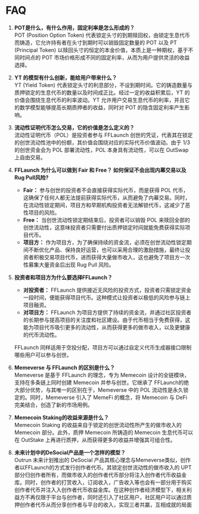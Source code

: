 # FAQ

1. **POT是什么，有什么作用，固定利率是怎么形成的？**\
   POT (Position Option Token) 代表锁定头寸的到期赎回权，由锁定生息代币而铸造，它允许持有者在头寸到期时可以销毁固定数量的 POT 以及 PT (Principal Token) 以赎回头寸的恒定的本金价值，本质上是一种期权，基于不同时间点的 POT 市场价格形成不同的固定利率，从而为用户提供灵活的收益选择。
2. **YT 的模型有什么创新，能给用户带来什么？**\
   YT (Yield Token) 代表锁定头寸的利息部分，不设到期时间。它的铸造数量与质押锁定的生息代币的数量以及时间成正比。经过一定的收益积累后，YT 的价值会围绕生息代币的利率波动。YT 允许用户交易生息代币的利率，并且它的数学模型能够提高长期质押者的收益，同时对 POT 的隐含固定利率产生影响。
3. **流动性证明代币怎么交易，它的价值是怎么定义的？**\
   流动性证明代币（POL）是投资者参与 FFLaunch 创世的凭证，代表其在锁定的创世流动性池中的份额，其价值会围绕对应的实际代币价值波动。由于 1/3 的创世资金会为 POL 部署流动性，POL 本身具有流动性，可以在 OutSwap 上自由交易。
4. **FFLaunch 为什么可以做到 Fair 和 Free？ 如何保证不会出现内幕交易以及Rug Pull风险?**
   * **Fair：** 参与创世的投资者不会直接获得实际代币，而是获得 POL 代币，这确保了任何人都无法提前获得实际代币，从而避免了内幕交易。同时，在流动性锁定期间，项目方和早期机构投资者无法解锁代币，这减少了恶性项目的风险。
   * **Free：** 当创世流动性锁定期结束后，投资者可以销毁 POL 来赎回全部的创世流动性，这意味投资者只需要付出质押锁定时间就能免费获得实际项目代币。
   * **项目方：** 作为项目方，为了确保持续的资金流，必须在创世流动性锁定期间不断优化产品、保持良好运营，也可以采用合理的激励措施，最终让投资者积极交易项目代币，进而获得大量做市收入，这也避免了项目方一次性募集大量资金后出现 Rug Pull 风险。
5.  **投资者和项目方为什么要选择FFLaunch？**

    * **对投资者：** FFLaunch 提供接近无风险的投资方式，投资者只需锁定资金一段时间，便能获得项目代币。这种模式让投资者以极低的风险参与链上项目融资。
    * **对项目方：** FFLaunch 为项目方提供了持续的资金流，并通过社区投资者的长期参与提高项目的关注度和社区建设。由于代币相当于免费获得，这能为项目代币吸引更多的流动性，从而获得更多的做市收入，以及更健康的代币流动性。

    FFLaunch  同样适用于空投分配，项目方可以通过自定义代币生成器接口限制哪些用户可以参与创世。
6. **Memeverse 与 FFLaunch 的区别是什么？**\
   Memeverse 是基于 FFLaunch 的理念，专为 Memecoin 设计的全链模块，支持在多条链上同时创建 Memecoin 并参与创世。它继承了 FFLaunch的绝大部分优势，与其唯一的区别在于，Memeverse 中的 POL 流动性是永久锁定的。同时，Memeverse 引入了 MemeFi 的概念，将 Memecoin 与 DeFi 完美结合，创造了新的市场用例。
7. **Memecoin Staking的收益来源是什么？** \
   Memecoin Staking 的收益来自于锁定的创世流动性所产生的做市收入的 Memecoin 部分。此外，质押 Memecoin 所铸造的 Memecoin 生息代币可以在 OutStake 上再进行质押，从而获得更多的收益并增强其可组合性。
8. **未来计划中的DeSocial产品是一个怎样的模型？**\
   Outrun 未来计划推出的 DeSocial 产品其核心理念与Memeverse类似，创作者以FFLaunch的方式发行创作者代币。其锁定创世流动性的做市收入的 UPT 部分归创作者所有，而做市收入的创作者代币部分将注入创作者代币收益金库。同时，创作者的打赏收入，订阅收入，广告收入等也会有一部分用于购买创作者代币并注入入创作者代币收益金库。在这种创作者经济模型下，相关利益方不再仅限于平台与创作者，同时还引入了社区用户，社区用户可以通过质押创作者代币从而分享创作者与平台的收入，实现三者共赢，互相成就的局面
